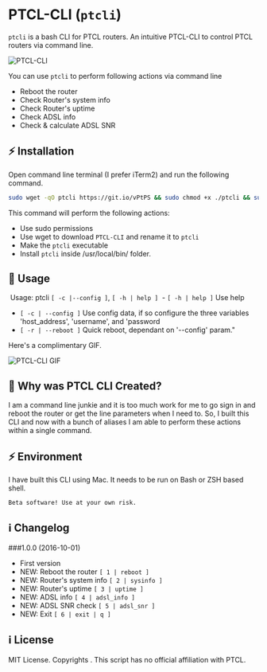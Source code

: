 # PTCL-CLI (`ptcli`)
`ptcli`  is a bash CLI for PTCL routers. An intuitive PTCL-CLI to control PTCL routers via command line.

![PTCL-CLI](https://i.imgur.com/FHLLPAe.png)

You can use `ptcli` to perform following actions via command line
- Reboot the router
- Check Router's system info
- Check Router's uptime
- Check ADSL info
- Check & calculate ADSL SNR


## ⚡️ Installation

Open command line terminal (I prefer iTerm2) and run the following command.

```bash
sudo wget -qO ptcli https://git.io/vPtPS && sudo chmod +x ./ptcli && sudo install ./ptcli /usr/local/bin/ptcli
```

This command will perform the following actions:
- Use sudo permissions
- Use wget to download `PTCL-CLI` and rename it to `ptcli`
- Make the `ptcli` executable
- Install `ptcli` inside /usr/local/bin/ folder.

## 🙌 Usage 
️ Usage: ptcli `[ -c |--config ]`, `[ -h | help ]`
️ - `[ -h | help ]` Use help
 - `[ -c | --config ]` Use config data, if so configure the three variables 'host_address', 'username', and 'password
 - `[ -r | --reboot ]` Quick reboot, dependant on '--config' param."

Here's a complimentary GIF.

![PTCL-CLI GIF](https://i.imgur.com/TzeAw5B.gif)

## 🤔 Why was PTCL CLI Created?
I am a command line junkie and it is too much work for me to go sign in and reboot the router or get the line parameters when I need to. So, I built this CLI and now with a bunch of aliases I am able to perform these actions within a single command.


## ⚡️ Environment
I have built this CLI using Mac. It needs to be run on Bash or ZSH based shell. 

`Beta software! Use at your own risk.`

## ℹ️ Changelog

###1.0.0 (2016-10-01)
- First version
- NEW: Reboot the router `[ 1 | reboot ]`
- NEW: Router's system info `[ 2 | sysinfo ]`
- NEW: Router's uptime `[ 3 | uptime ]`
- NEW: ADSL info `[ 4 | adsl_info ]`
- NEW: ADSL SNR check `[ 5 | adsl_snr ]`
- NEW: Exit `[ 6 | exit | q ]`

## ℹ️ License
MIT License. Copyrights <Ahmad Awais>. This script has no official affiliation with PTCL.
